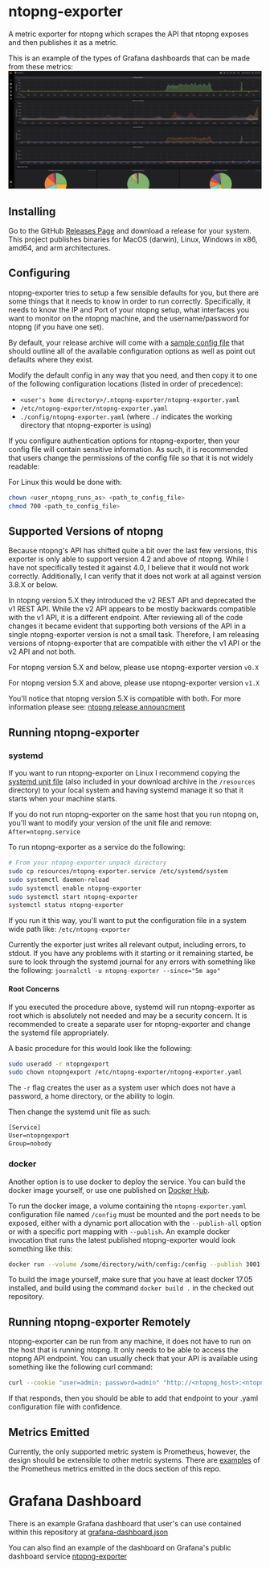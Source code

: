 # ntopng-exporter

A metric exporter for ntopng which scrapes the API that ntopng exposes and then publishes it as a metric.

This is an example of the types of Grafana dashboards that can be made from these metrics:
![Grafana Example](/docs/grafana_example.png)

## Installing

Go to the GitHub [Releases Page](https://github.com/aauren/ntopng-exporter/releases) and download a release for your
system. This project publishes binaries for MacOS (darwin), Linux, Windows in x86, amd64, and arm architectures.

## Configuring

ntopng-exporter tries to setup a few sensible defaults for you, but there are some things that it needs to know in order
to run correctly. Specifically, it needs to know the IP and Port of your ntopng setup, what interfaces you want to 
monitor on the ntopng machine, and the username/password for ntopng (if you have one set).

By default, your release archive will come with a [sample config file](https://github.com/aauren/ntopng-exporter/blob/main/config/ntopng-exporter.yaml)
that should outline all of the available configuration options as well as point out defaults where they exist.

Modify the default config in any way that you need, and then copy it to one of the following configuration locations
(listed in order of precedence):

* `<user's home directory>/.ntopng-exporter/ntopng-exporter.yaml`
* `/etc/ntopng-exporter/ntopng-exporter.yaml`
* `./config/ntopng-exporter.yaml` (where `./` indicates the working directory that ntopng-exporter is using)

If you configure authentication options for ntopng-exporter, then your config file will contain sensitive information.
As such, it is recommended that users change the permissions of the config file so that it is not widely readable:

For Linux this would be done with:

```sh
chown <user_ntopng_runs_as> <path_to_config_file>
chmod 700 <path_to_config_file>
```

## Supported Versions of ntopng

Because ntopng's API has shifted quite a bit over the last few versions, this exporter is only able to support version
4.2 and above of ntopng. While I have not specifically tested it against 4.0, I believe that it would not work
correctly. Additionally, I can verify that it does not work at all against version 3.8.X or below.

In ntopng version 5.X they introduced the v2 REST API and deprecated the v1 REST API. While the v2 API appears to be
mostly backwards compatible with the v1 API, it is a different endpoint. After reviewing all of the code changes it
became evident that supporting both versions of the API in a single ntopng-exporter version is not a small task.
Therefore, I am releasing versions of ntopng-exporter that are compatible with either the v1 API or the v2 API and not
both.

For ntopng version 5.X and below, please use ntopng-exporter version `v0.X`

For ntopng version 5.X and above, please use ntopng-exporter version `v1.X`

You'll notice that ntopng version 5.X is compatible with both. For more information please see:
[ntopng release announcment](https://github.com/ntop/ntopng/releases/tag/5.0)

## Running ntopng-exporter

### systemd

If you want to run ntopng-exporter on Linux I recommend copying the [systemd unit file](https://github.com/aauren/ntopng-exporter/blob/main/resources/ntopng-exporter.service)
(also included in your download archive in the `/resources` directory) to your local system and having systemd manage
it so that it starts when your machine starts.

If you do not run ntopng-exporter on the same host that you run ntopng on, you'll want to modify your version of the
unit file and remove: `After=ntopng.service`

To run ntopng-exporter as a service do the following:

```sh
# From your ntopng-exporter unpack directory
sudo cp resources/ntopng-exporter.service /etc/systemd/system
sudo systemctl daemon-reload
sudo systemctl enable ntopng-exporter
sudo systemctl start ntopng-exporter
systemctl status ntopng-exporter
```

If you run it this way, you'll want to put the configuration file in a system wide path like: `/etc/ntopng-exporter`

Currently the exporter just writes all relevant output, including errors, to stdout. If you have any problems with it
starting or it remaining started, be sure to look through the systemd journal for any errors with something like the
following: `journalctl -u ntopng-exporter --since="5m ago"`


#### Root Concerns

If you executed the procedure above, systemd will run ntopng-exporter as root which is absolutely not needed and may
be a security concern. It is recommended to create a separate user for ntopng-exporter and change the systemd file
appropriately.

A basic procedure for this would look like the following:

```sh
sudo useradd -r ntopngexport
sudo chown ntopngexport /etc/ntopng-exporter/ntopng-exporter.yaml
```

The `-r` flag creates the user as a system user which does not have a password, a home directory, or the ability to
login.

Then change the systemd unit file as such:

```service
[Service]
User=ntopngexport
Group=nobody
```

### docker

Another option is to use docker to deploy the service. You can build the docker image yourself, or use one published
on [Docker Hub](https://hub.docker.com).

To run the docker image, a volume containing the `ntopng-exporter.yaml` configuration file named `/config` must be
mounted and the port needs to be exposed, either with a dynamic port allocation with the `--publish-all` option or
with a specific port mapping with `--publish`. An example docker invocation that runs the latest published
ntopng-exporter would look something like this:

```sh
docker run --volume /some/directory/with/config:/config --publish 3001:3001 aauren/ntopng-exporter
```

To build the image yourself, make sure that you have at least docker 17.05 installed, and build using the command
`docker build .` in the checked out repository.

## Running ntopng-exporter Remotely

ntopng-exporter can be run from any machine, it does not have to run on the host that is running ntopng. It only needs
to be able to access the ntopng API endpoint. You can usually check that your API is available using something like
the following curl command:

```sh
curl --cookie "user=admin; password=admin" "http://<ntopng_host>:<ntopng_port>/lua/rest/v1/get/ntopng/interfaces.lua"
```

If that responds, then you should be able to add that endpoint to your .yaml configuration file with confidence.

## Metrics Emitted

Currently, the only supported metric system is Prometheus, however, the design should be extensible to other metric
systems. There are [examples](/docs/ntopng_exporter_example_metrics.md) of the Prometheus metrics emitted in the docs
section of this repo.

# Grafana Dashboard

There is an example Grafana dashboard that user's can use contained within this repository at [grafana-dashboard.json](/resources/grafana-dashboard.json)

You can also find an example of the dashboard on Grafana's public dashboard service [ntopng-exporter](https://grafana.com/grafana/dashboards/20071)

